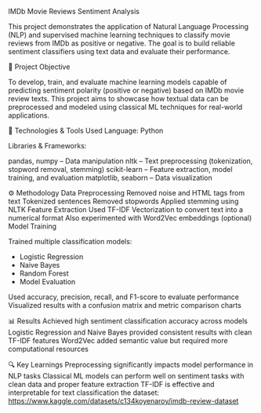 IMDb Movie Reviews Sentiment Analysis

This project demonstrates the application of Natural Language Processing (NLP) and supervised machine learning techniques to classify movie reviews from IMDb as positive or negative. The goal is to build reliable sentiment classifiers using text data and evaluate their performance.

📌 Project Objective

To develop, train, and evaluate machine learning models capable of predicting sentiment polarity (positive or negative) based on IMDb movie review texts. This project aims to showcase how textual data can be preprocessed and modeled using classical ML techniques for real-world applications.

🧰 Technologies & Tools Used
Language: Python

Libraries & Frameworks:

pandas, numpy – Data manipulation
nltk – Text preprocessing (tokenization, stopword removal, stemming)
scikit-learn – Feature extraction, model training, and evaluation
matplotlib, seaborn – Data visualization

⚙️ Methodology
Data Preprocessing
Removed noise and HTML tags from text
Tokenized sentences
Removed stopwords
Applied stemming using NLTK
Feature Extraction
Used TF-IDF Vectorization to convert text into a numerical format
Also experimented with Word2Vec embeddings (optional)
Model Training

Trained multiple classification models:

- Logistic Regression
- Naive Bayes
- Random Forest
- Model Evaluation

Used accuracy, precision, recall, and F1-score to evaluate performance
Visualized results with a confusion matrix and metric comparison charts

📊 Results
Achieved high sentiment classification accuracy across models
Logistic Regression and Naive Bayes provided consistent results with clean TF-IDF features
Word2Vec added semantic value but required more computational resources

🔍 Key Learnings
Preprocessing significantly impacts model performance in NLP tasks
Classical ML models can perform well on sentiment tasks with clean data and proper feature extraction
TF-IDF is effective and interpretable for text classification the dataset: https://www.kaggle.com/datasets/c134koyenaroy/imdb-review-dataset 
